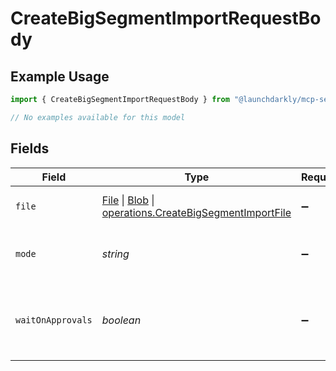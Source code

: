 # CreateBigSegmentImportRequestBody

## Example Usage

```typescript
import { CreateBigSegmentImportRequestBody } from "@launchdarkly/mcp-server/models/operations";

// No examples available for this model
```

## Fields

| Field                                                                                                                                                                                                                          | Type                                                                                                                                                                                                                           | Required                                                                                                                                                                                                                       | Description                                                                                                                                                                                                                    |
| ------------------------------------------------------------------------------------------------------------------------------------------------------------------------------------------------------------------------------ | ------------------------------------------------------------------------------------------------------------------------------------------------------------------------------------------------------------------------------ | ------------------------------------------------------------------------------------------------------------------------------------------------------------------------------------------------------------------------------ | ------------------------------------------------------------------------------------------------------------------------------------------------------------------------------------------------------------------------------ |
| `file`                                                                                                                                                                                                                         | [File](https://developer.mozilla.org/en-US/docs/Web/API/File) \| [Blob](https://developer.mozilla.org/en-US/docs/Web/API/Blob) \| [operations.CreateBigSegmentImportFile](../../models/operations/createbigsegmentimportfile.md) | :heavy_minus_sign:                                                                                                                                                                                                             | CSV file containing keys                                                                                                                                                                                                       |
| `mode`                                                                                                                                                                                                                         | *string*                                                                                                                                                                                                                       | :heavy_minus_sign:                                                                                                                                                                                                             | Import mode. Use either `merge` or `replace`                                                                                                                                                                                   |
| `waitOnApprovals`                                                                                                                                                                                                              | *boolean*                                                                                                                                                                                                                      | :heavy_minus_sign:                                                                                                                                                                                                             | Whether to wait for approvals before processing the import                                                                                                                                                                     |